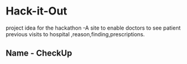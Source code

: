 # Hack-it-Out
project idea for the hackathon -A site to enable doctors to see patient previous visits to hospital ,reason,finding,prescriptions.  

## Name - CheckUp


